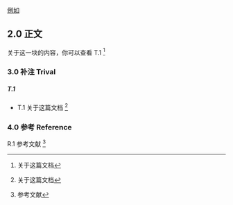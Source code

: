 

[例如](#####T.1)

## 2.0 正文

关于这一块的内容，你可以查看 T.1 [^T.1]

### 3.0 补注 Trival

##### T.1

- T.1 关于这篇文档 [^T.1]

[^T.1]: 关于这篇文档

### 4.0 参考 Reference

R.1 参考文献 [^R.1]

[^R.1]: 参考文献
